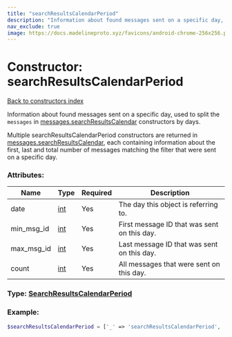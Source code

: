 ```yaml
---
title: "searchResultsCalendarPeriod"
description: "Information about found messages sent on a specific day, used to split the messages in messages.searchResultsCalendar constructors by days."
nav_exclude: true
image: https://docs.madelineproto.xyz/favicons/android-chrome-256x256.png
---
```

# Constructor: searchResultsCalendarPeriod  
[Back to constructors index](/API_docs/constructors/index.html)



Information about found messages sent on a specific day, used to split the `messages` in [messages.searchResultsCalendar](../constructors/messages.searchResultsCalendar.html) constructors by days.

Multiple searchResultsCalendarPeriod constructors are returned in [messages.searchResultsCalendar](../constructors/messages.searchResultsCalendar.html), each containing information about the first, last and total number of messages matching the filter that were sent on a specific day.

### Attributes:

| Name     |    Type       | Required | Description |
|----------|---------------|----------|-------------|
|date|[int](/API_docs/types/int.html) | Yes|The day this object is referring to.|
|min\_msg\_id|[int](/API_docs/types/int.html) | Yes|First message ID that was sent on this day.|
|max\_msg\_id|[int](/API_docs/types/int.html) | Yes|Last message ID that was sent on this day.|
|count|[int](/API_docs/types/int.html) | Yes|All messages that were sent on this day.|



### Type: [SearchResultsCalendarPeriod](/API_docs/types/SearchResultsCalendarPeriod.html)


### Example:

```php
$searchResultsCalendarPeriod = ['_' => 'searchResultsCalendarPeriod', 'date' => int, 'min_msg_id' => int, 'max_msg_id' => int, 'count' => int];
```  
